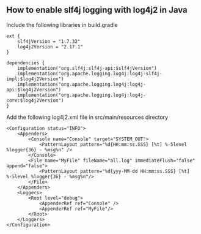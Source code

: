 ## How to enable slf4j logging with log4j2 in Java

Include the following libraries in build.gradle
```
ext {
    slf4jVersion = "1.7.32"
    log4j2Version = "2.17.1"
}

dependencies {
    implementation("org.slf4j:slf4j-api:$slf4jVersion")
    implementation("org.apache.logging.log4j:log4j-slf4j-impl:$log4j2Version")
    implementation("org.apache.logging.log4j:log4j-api:$log4j2Version")
    implementation("org.apache.logging.log4j:log4j-core:$log4j2Version")
}
```

Add the following log4j2.xml file in src/main/resources directory

```
<Configuration status="INFO">
    <Appenders>
        <Console name="Console" target="SYSTEM_OUT">
            <PatternLayout pattern="%d{HH:mm:ss.SSS} [%t] %-5level %logger{36} - %msg%n" />
        </Console>
        <File name="MyFile" fileName="all.log" immediateFlush="false" append="false">
            <PatternLayout pattern="%d{yyy-MM-dd HH:mm:ss.SSS} [%t] %-5level %logger{36} - %msg%n"/>
        </File>
    </Appenders>
    <Loggers>
        <Root level="debug">
            <AppenderRef ref="Console" />
            <AppenderRef ref="MyFile"/>
        </Root>
    </Loggers>
</Configuration>
```

